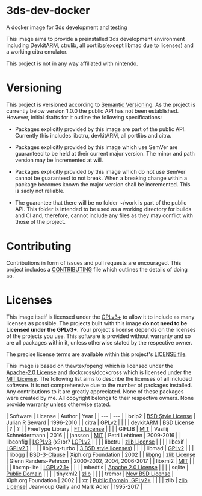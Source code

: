 # 3ds-dev-docker
A docker image for 3ds development and testing

This image aims to provide a preinstalled 3ds development environment including DevkitARM, ctrulib, 
all portlibs(except libmad due to licenses) and a working citra emulator.

This project is not in any way affiliated with nintendo.

# Versioning

This project is versioned according to 
[Semantic Versioning](http://semver.org/spec/v2.0.0.html). As the project is
currently below version 1.0.0 the public API has not been established. However,
initial drafts for it outline the following specifications:

- Packages explicitly provided by this image are part of the public API. 
Currently this includes libctru, devkitARM, all portlibs and citra.

- Packages explicitly provided by this image which use SemVer are guaranteed
to be held at their current major version. The minor and path version may be
incremented at will.

- Packages explicitly provided by this image which do not use SemVer cannot be
guaranteed to not break. When a breaking change within a package becomes known
the major version shall be incremented. This is sadly not reliable.

- The guarantee that there will be no folder ~/work is part of the public API.
This folder is intended to be used as a working directory for builds and CI and,
therefore, cannot include any files as they may conflict with those of the
project.

# Contributing

Contributions in form of issues and pull requests are encouraged. This project
includes a [CONTRIBUTING](./CONTRIBUTING.md) file which outlines the details of doing so.

# Licenses
This image itself is licensed under the [GPLv3+](./LICENSE) to allow it to
include as many licenses as possible. The projects built with this image 
**do not need to be Licensed under the GPLv3+**. Your project's license depends
on the licenses of the projects you use. This software is provided without
warranty and so are all packages within it, unless otherwise stated by the
respective owner.

The precise license terms are available within this project's
[LICENSE file](./LICENSE).

This image is based on thewtex/opengl which is licensed under the 
[Apache-2.0 License](https://github.com/thewtex/docker-opengl/blob/master/LICENSE)
and dockcross/dockcross which is licensed under the
[MIT License](https://github.com/dockcross/dockcross/blob/master/LICENSE).
The following list aims to describe the licenses of all included
software. It is not comprehensive due to the number of packages installed.
Any contributions to it are greatly appreciated. None of these packages were
created by me. All copyright belongs to their respective owners. None provide
warranty unless otherwise stated.

| Software | License | Author | Year |
| --- | --- |
| bzip2 | [BSD Style License](https://github.com/asimonov-im/bzip2/blob/master/LICENSE) | Julian R Seward | 1996-2010 |
| citra | [GPLv2](https://github.com/citra-emu/citra/blob/master/license.txt) | | |
| devkitARM | BSD License | ? | ? |
| FreeType Library | [FTL License](http://git.savannah.gnu.org/cgit/freetype/freetype2.git/tree/docs/FTL.TXT) | | |
| GIFLIB | [MIT](https://github.com/wasamasa/giflib/blob/master/LICENSE) | Vasilij Schneidermann | 2016 |
| jansson | [MIT](https://github.com/akheron/jansson/blob/master/LICENSE) | Petri Lehtinen | 2009-2016 |
| libconfig | [LGPLv3](http://www.hyperrealm.com/libconfig/) (x?)or? [LGPLv2](https://github.com/hyperrealm/libconfig/blob/master/COPYING.LIB) | | |
| libctru | [zlib License](https://github.com/smealum/ctrulib/blob/master/README.md) | | |
| libexif | [LGPLv2.1](https://www.gnu.org/licenses/old-licenses/lgpl-2.1.html) | | |
| libjpeg-turbo | [3 BSD style licenses](https://github.com/libjpeg-turbo/libjpeg-turbo/blob/master/LICENSE.md)) | <AUTHOR> | <YEAR> |
| libmad | [GPLv2](http://www.underbit.com/resources/license/gpl) | | |
| libogg | [BSD-3-Clause](https://github.com/gcp/libogg/blob/master/COPYING) | Xiph.org Foundation | 2002 |
| libpng | [zlib License](http://www.libpng.org/pub/png/src/libpng-LICENSE.txt) | Glenn Randers-Pehrson | 2000-2002, 2004, 2006-2017 |
| libxml2 | [MIT](https://opensource.org/licenses/mit-license.html) | | |
| libxmp-lite | [LGPLv2.1+](https://www.gnu.org/licenses/lgpl.html) | | |
| mbedtls | [Apache 2.0 License](http://www.apache.org/licenses/LICENSE-2.0) | | |
| sqlite | [Public Domain](https://sqlite.org/copyright.html) | | |
| tinyxml2 | [zlib](https://github.com/leethomason/tinyxml2/blob/master/readme.md) | | |
| tremor | [New BSD License](https://git.xiph.org/?p=tremor.git;a=blob;f=COPYING;h=6111c6c5a6b95057e43d36b7c217b073bf5f9b22;hb=HEAD) | Xiph.org Foundation | 2002 |
| xz | [Public Domain, GPLv2+](https://git.tukaani.org/?p=xz.git;a=blob;f=COPYING) | | |
| zlib | [zlib License](https://github.com/madler/zlib/blob/master/README)| Jean-loup Gailly and Mark Adler | 1995-2017 |
